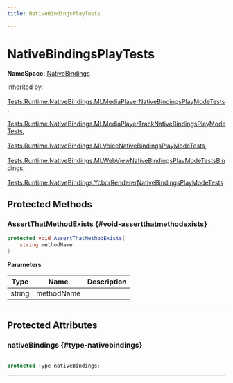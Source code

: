 ```yaml
---
title: NativeBindingsPlayTests

---
```


# NativeBindingsPlayTests



**NameSpace:** 
[NativeBindings](/versioned_docs/version-22-Feb-2023/unity-api/api/Tests.Runtime.NativeBindings/Tests.Runtime.NativeBindings.md) 





Inherited by: <br></br>[Tests.Runtime.NativeBindings.MLMediaPlayerNativeBindingsPlayModeTests](/versioned_docs/version-22-Feb-2023/unity-api/api/Tests.Runtime.NativeBindings/Tests.Runtime.NativeBindings.MLMediaPlayerNativeBindingsPlayModeTests.md), <br></br>[Tests.Runtime.NativeBindings.MLMediaPlayerTrackNativeBindingsPlayModeTests](/versioned_docs/version-22-Feb-2023/unity-api/api/Tests.Runtime.NativeBindings/Tests.Runtime.NativeBindings.MLMediaPlayerTrackNativeBindingsPlayModeTests.md), <br></br>[Tests.Runtime.NativeBindings.MLVoiceNativeBindingsPlayModeTests](/versioned_docs/version-22-Feb-2023/unity-api/api/Tests.Runtime.NativeBindings/Tests.Runtime.NativeBindings.MLVoiceNativeBindingsPlayModeTests.md), <br></br>[Tests.Runtime.NativeBindings.MLWebViewNativeBindingsPlayModeTestsBindings](/versioned_docs/version-22-Feb-2023/unity-api/api/Tests.Runtime.NativeBindings/Tests.Runtime.NativeBindings.MLWebViewNativeBindingsPlayModeTestsBindings.md), <br></br>[Tests.Runtime.NativeBindings.YcbcrRendererNativeBindingsPlayModeTests](/versioned_docs/version-22-Feb-2023/unity-api/api/Tests.Runtime.NativeBindings/Tests.Runtime.NativeBindings.YcbcrRendererNativeBindingsPlayModeTests.md)




## Protected Methods

### AssertThatMethodExists {#void-assertthatmethodexists}

```csharp
protected void AssertThatMethodExists(
    string methodName
)
```


**Parameters**

| Type | Name  | Description  | 
|--|--|--|
| string |methodName||






-----------

## Protected Attributes

### nativeBindings {#type-nativebindings}

```csharp

protected Type nativeBindings;

```






-----------


